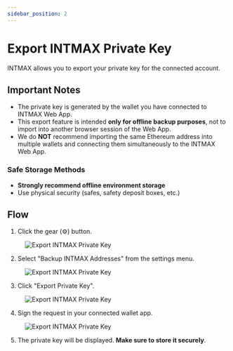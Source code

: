 ```yaml
---
sidebar_position: 2
---
```


# Export INTMAX Private Key

INTMAX allows you to export your private key for the connected account.

## Important Notes

- The private key is generated by the wallet you have connected to INTMAX Web App.
- This export feature is intended **only for offline backup purposes**, not to import into another browser session of the Web App.
- We do **NOT** recommend importing the same Ethereum address into multiple wallets and connecting them simultaneously to the INTMAX Web App.

### Safe Storage Methods

- **Strongly recommend offline environment storage**
- Use physical security (safes, safety deposit boxes, etc.)

## Flow

1. Click the gear (⚙️) button.
​
<figure><img src="/img/user-guides/export_intmax_private_key_10.webp" alt="Export INTMAX Private Key" /></figure>

2. Select "Backup INTMAX Addresses" from the settings menu.
​
<figure><img src="/img/user-guides/export_intmax_private_key_20.webp" alt="Export INTMAX Private Key" /></figure>

3. Click "Export Private Key".
​
<figure><img src="/img/user-guides/export_intmax_private_key_30.webp" alt="Export INTMAX Private Key" /></figure>

4. Sign the request in your connected wallet app.

<figure><img src="/img/user-guides/export_intmax_private_key_40.webp" alt="Export INTMAX Private Key" /></figure>

5. The private key will be displayed. **Make sure to store it securely**.
